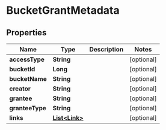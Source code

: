 
# BucketGrantMetadata

## Properties
Name | Type | Description | Notes
------------ | ------------- | ------------- | -------------
**accessType** | **String** |  |  [optional]
**bucketId** | **Long** |  |  [optional]
**bucketName** | **String** |  |  [optional]
**creator** | **String** |  |  [optional]
**grantee** | **String** |  |  [optional]
**granteeType** | **String** |  |  [optional]
**links** | [**List&lt;Link&gt;**](Link.md) |  |  [optional]



